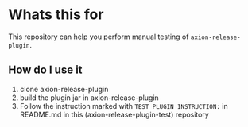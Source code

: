 # Whats this for

This repository can help you perform manual testing of 
`axion-release-plugin`.

## How do I use it

1. clone axion-release-plugin
2. build the plugin jar in axion-release-plugin  
3. Follow the instruction marked with `TEST PLUGIN INSTRUCTION:` in README.md
 in this (axion-release-plugin-test) repository
 